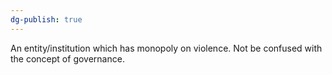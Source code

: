 ```yaml
---
dg-publish: true
---
```

An entity/institution which has monopoly on violence. Not be confused with the concept of governance.